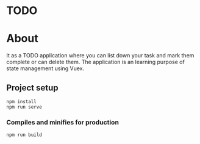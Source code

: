 # TODO

# About 

It as a TODO application where you can list down your task and mark them complete or can delete them. The application is an learning purpose of state management using Vuex.
## Project setup
```
npm install
npm run serve
```
### Compiles and minifies for production
```
npm run build
```
